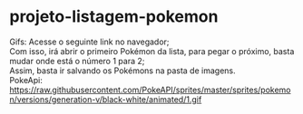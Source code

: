 # projeto-listagem-pokemon
Gifs: Acesse o seguinte link no navegador;<br/>
Com isso, irá abrir o primeiro Pokémon da lista, para pegar o próximo, basta mudar onde está o número 1 para 2;<br/>
Assim, basta ir salvando os Pokémons na pasta de imagens.<br/>
PokeApi: https://raw.githubusercontent.com/PokeAPI/sprites/master/sprites/pokemon/versions/generation-v/black-white/animated/1.gif
